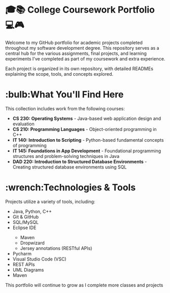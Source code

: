 # 🎓📚 College Coursework Portfolio 💻🎮
<p>Welcome to my GitHub portfolio for academic projects completed throughout my software development degree. This repository serves as a central hub for the various assignments, final projects, and learning experiments I've completed as part of my coursework and extra experience.</p>

<p>Each project is organized in its own repository, with detailed READMEs explaining the scope, tools, and concepts explored.</p>


<h1>:bulb:What You'll Find Here</h1>
<p>This collection includes work from the following courses:</p>

<ul>
<li><b>CS 230: Operating Systems</b> - Java-based web application design and evaluation</li>
<li><b>CS 210: Programming Languages</b> - Object-oriented programming in C++</li>
<li><b>IT 140: Introduction to Scripting</b> - Python-based fundamental concepts of programming</li>
<li><b>IT 145: Foundations in App Development</b> - Foundational programming structures and problem-solving techniques in Java</li>
<li><b>DAD 220: Introduction to Structured Database Environments</b> - Creating structured database environments using SQL</li>
</ul>

<h1>:wrench:Technologies & Tools</h1>
<p>Projects utilize a variety of tools, including:</p>

<ul>
<li>Java, Python, C++</li>
<li>Git & GitHub</li>
<li>SQL/MySQL</li>
<li>Eclipse IDE</li>
    <ul>
    <li>Maven</li>
    <li>Dropwizard</li>
    <li>Jersey annotations (RESTful APIs)</li>
    </ul>
<li>Pycharm</li>
<li>Visual Studio Code (VSC)</li>
<li>REST APIs</li>
<li>UML Diagrams</li>
<li>Maven</li>
</ul>


<p> This portfolio will continue to grow as I complete more classes and projects </p>


<!---
it-tech-90/it-tech-90 is a ✨ special ✨ repository because its `README.md` (this file) appears on your GitHub profile.
You can click the Preview link to take a look at your changes.
--->
